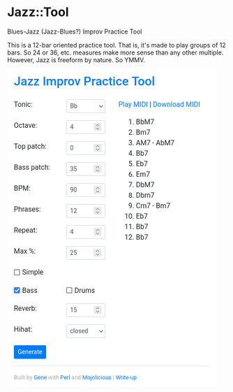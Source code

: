 # Jazz::Tool

Blues-Jazz (Jazz-Blues?) Improv Practice Tool

This is a 12-bar oriented practice tool. That is, it's made to play groups of 12 bars. So 24 or 36, etc. measures make more sense than any other multiple. However, Jazz is freeform by nature. So YMMV.

![](Jazz-Tool-UI.png)
